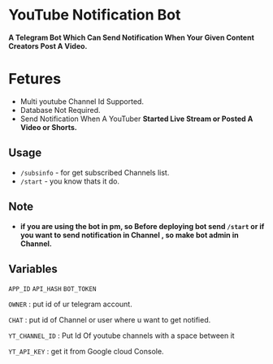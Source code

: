 # YouTube Notification Bot
**A Telegram Bot Which Can Send Notification When Your Given Content Creators Post A Video.**

# Fetures
- Multi youtube Channel Id Supported.
- Database Not Required.
- Send Notification When A YouTuber **Started Live Stream or Posted A Video or Shorts.**

## Usage
- `/subsinfo` - for get subscribed Channels list.
- `/start` - you know thats it do.

## Note
- **if you are using the bot in pm, so Before deploying bot send `/start` or if you want to send notification in Channel , so make bot admin in Channel.**

## Variables
`APP_ID` `API_HASH` `BOT_TOKEN`

`OWNER` : put id of ur telegram account.

`CHAT`  :  put id of Channel or user where u want to get notified.

`YT_CHANNEL_ID` : Put Id Of youtube channels with a space between it

`YT_API_KEY` : get it from Google cloud Console.
